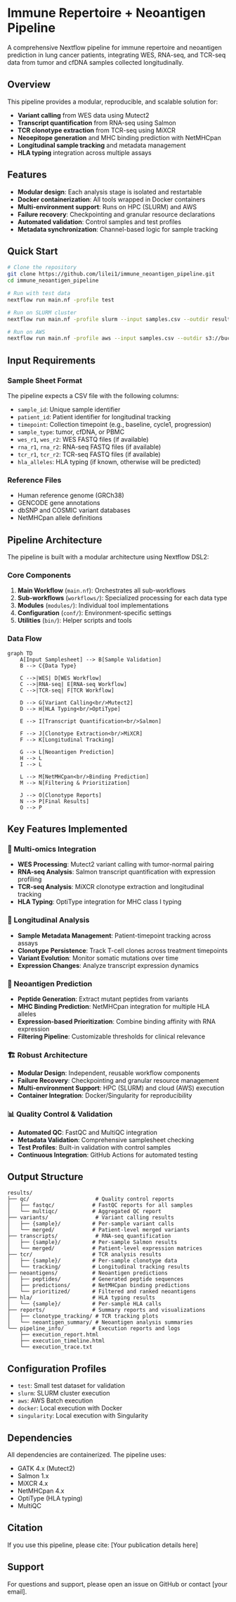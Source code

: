 # Immune Repertoire + Neoantigen Pipeline

A comprehensive Nextflow pipeline for immune repertoire and neoantigen prediction in lung cancer patients, integrating WES, RNA-seq, and TCR-seq data from tumor and cfDNA samples collected longitudinally.

## Overview

This pipeline provides a modular, reproducible, and scalable solution for:
- **Variant calling** from WES data using Mutect2
- **Transcript quantification** from RNA-seq using Salmon
- **TCR clonotype extraction** from TCR-seq using MiXCR
- **Neoepitope generation** and MHC binding prediction with NetMHCpan
- **Longitudinal sample tracking** and metadata management
- **HLA typing** integration across multiple assays

## Features

- **Modular design**: Each analysis stage is isolated and restartable
- **Docker containerization**: All tools wrapped in Docker containers
- **Multi-environment support**: Runs on HPC (SLURM) and AWS
- **Failure recovery**: Checkpointing and granular resource declarations
- **Automated validation**: Control samples and test profiles
- **Metadata synchronization**: Channel-based logic for sample tracking

## Quick Start

```bash
# Clone the repository
git clone https://github.com/lilei1/immune_neoantigen_pipeline.git
cd immune_neoantigen_pipeline

# Run with test data
nextflow run main.nf -profile test

# Run on SLURM cluster
nextflow run main.nf -profile slurm --input samples.csv --outdir results

# Run on AWS
nextflow run main.nf -profile aws --input samples.csv --outdir s3://bucket/results
```

## Input Requirements

### Sample Sheet Format
The pipeline expects a CSV file with the following columns:
- `sample_id`: Unique sample identifier
- `patient_id`: Patient identifier for longitudinal tracking
- `timepoint`: Collection timepoint (e.g., baseline, cycle1, progression)
- `sample_type`: tumor, cfDNA, or PBMC
- `wes_r1`, `wes_r2`: WES FASTQ files (if available)
- `rna_r1`, `rna_r2`: RNA-seq FASTQ files (if available)
- `tcr_r1`, `tcr_r2`: TCR-seq FASTQ files (if available)
- `hla_alleles`: HLA typing (if known, otherwise will be predicted)

### Reference Files
- Human reference genome (GRCh38)
- GENCODE gene annotations
- dbSNP and COSMIC variant databases
- NetMHCpan allele definitions

## Pipeline Architecture

The pipeline is built with a modular architecture using Nextflow DSL2:

### Core Components

1. **Main Workflow** (`main.nf`): Orchestrates all sub-workflows
2. **Sub-workflows** (`workflows/`): Specialized processing for each data type
3. **Modules** (`modules/`): Individual tool implementations
4. **Configuration** (`conf/`): Environment-specific settings
5. **Utilities** (`bin/`): Helper scripts and tools

### Data Flow

```mermaid
graph TD
    A[Input Samplesheet] --> B[Sample Validation]
    B --> C{Data Type}

    C -->|WES| D[WES Workflow]
    C -->|RNA-seq| E[RNA-seq Workflow]
    C -->|TCR-seq| F[TCR Workflow]

    D --> G[Variant Calling<br/>Mutect2]
    D --> H[HLA Typing<br/>OptiType]

    E --> I[Transcript Quantification<br/>Salmon]

    F --> J[Clonotype Extraction<br/>MiXCR]
    F --> K[Longitudinal Tracking]

    G --> L[Neoantigen Prediction]
    H --> L
    I --> L

    L --> M[NetMHCpan<br/>Binding Prediction]
    M --> N[Filtering & Prioritization]

    J --> O[Clonotype Reports]
    N --> P[Final Results]
    O --> P
```

## Key Features Implemented

### 🧬 Multi-omics Integration
- **WES Processing**: Mutect2 variant calling with tumor-normal pairing
- **RNA-seq Analysis**: Salmon transcript quantification with expression profiling
- **TCR-seq Analysis**: MiXCR clonotype extraction and longitudinal tracking
- **HLA Typing**: OptiType integration for MHC class I typing

### 🔄 Longitudinal Analysis
- **Sample Metadata Management**: Patient-timepoint tracking across assays
- **Clonotype Persistence**: Track T-cell clones across treatment timepoints
- **Variant Evolution**: Monitor somatic mutations over time
- **Expression Changes**: Analyze transcript expression dynamics

### 🎯 Neoantigen Prediction
- **Peptide Generation**: Extract mutant peptides from variants
- **MHC Binding Prediction**: NetMHCpan integration for multiple HLA alleles
- **Expression-based Prioritization**: Combine binding affinity with RNA expression
- **Filtering Pipeline**: Customizable thresholds for clinical relevance

### 🏗️ Robust Architecture
- **Modular Design**: Independent, reusable workflow components
- **Failure Recovery**: Checkpointing and granular resource management
- **Multi-environment Support**: HPC (SLURM) and cloud (AWS) execution
- **Container Integration**: Docker/Singularity for reproducibility

### 📊 Quality Control & Validation
- **Automated QC**: FastQC and MultiQC integration
- **Metadata Validation**: Comprehensive samplesheet checking
- **Test Profiles**: Built-in validation with control samples
- **Continuous Integration**: GitHub Actions for automated testing

## Output Structure

```
results/
├── qc/                     # Quality control reports
│   ├── fastqc/            # FastQC reports for all samples
│   └── multiqc/           # Aggregated QC report
├── variants/               # Variant calling results
│   ├── {sample}/          # Per-sample variant calls
│   └── merged/            # Patient-level merged variants
├── transcripts/            # RNA-seq quantification
│   ├── {sample}/          # Per-sample Salmon results
│   └── merged/            # Patient-level expression matrices
├── tcr/                   # TCR analysis results
│   ├── {sample}/          # Per-sample clonotype data
│   └── tracking/          # Longitudinal tracking results
├── neoantigens/           # Neoantigen predictions
│   ├── peptides/          # Generated peptide sequences
│   ├── predictions/       # NetMHCpan binding predictions
│   └── prioritized/       # Filtered and ranked neoantigens
├── hla/                   # HLA typing results
│   └── {sample}/          # Per-sample HLA calls
├── reports/               # Summary reports and visualizations
│   ├── clonotype_tracking/ # TCR tracking plots
│   └── neoantigen_summary/ # Neoantigen analysis summaries
└── pipeline_info/         # Execution reports and logs
    ├── execution_report.html
    ├── execution_timeline.html
    └── execution_trace.txt
```

## Configuration Profiles

- `test`: Small test dataset for validation
- `slurm`: SLURM cluster execution
- `aws`: AWS Batch execution
- `docker`: Local execution with Docker
- `singularity`: Local execution with Singularity

## Dependencies

All dependencies are containerized. The pipeline uses:
- GATK 4.x (Mutect2)
- Salmon 1.x
- MiXCR 4.x
- NetMHCpan 4.x
- OptiType (HLA typing)
- MultiQC

## Citation

If you use this pipeline, please cite:
[Your publication details here]

## Support

For questions and support, please open an issue on GitHub or contact [your email].